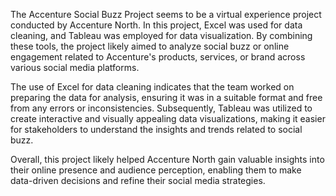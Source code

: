 The Accenture Social Buzz Project seems to be a virtual experience project conducted by Accenture North. In this project, Excel was used for data cleaning, and Tableau was employed for data visualization. By combining these tools, the project likely aimed to analyze social buzz or online engagement related to Accenture's products, services, or brand across various social media platforms.

The use of Excel for data cleaning indicates that the team worked on preparing the data for analysis, ensuring it was in a suitable format and free from any errors or inconsistencies. Subsequently, Tableau was utilized to create interactive and visually appealing data visualizations, making it easier for stakeholders to understand the insights and trends related to social buzz.

Overall, this project likely helped Accenture North gain valuable insights into their online presence and audience perception, enabling them to make data-driven decisions and refine their social media strategies.
